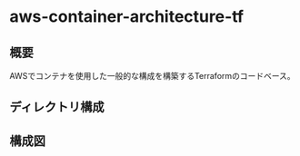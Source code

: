 # aws-container-architecture-tf
## 概要
AWSでコンテナを使用した一般的な構成を構築するTerraformのコードベース。

## ディレクトリ構成

## 構成図
